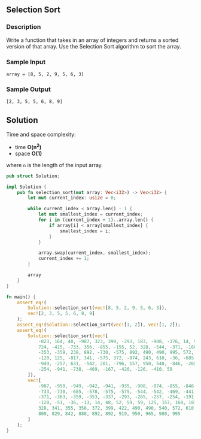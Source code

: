 ## Selection Sort

### Description

Write a function that takes in an array of integers and returns a sorted version of that array. Use the Selection Sort algorithm to sort the array.

### Sample Input

```
array = [8, 5, 2, 9, 5, 6, 3]
```

### Sample Output

```
[2, 3, 5, 5, 6, 8, 9]
```

## Solution

Time and space complexity:

- time **O(n<sup>2</sup>)**
- space **O(1)**

where `n` is the length of the input array.

```rust
pub struct Solution;

impl Solution {
    pub fn selection_sort(mut array: Vec<i32>) -> Vec<i32> {
        let mut current_index: usize = 0;

        while current_index < array.len() - 1 {
            let mut smallest_index = current_index;
            for i in (current_index + 1)..array.len() {
                if array[i] < array[smallest_index] {
                    smallest_index = i;
                }
            }

            array.swap(current_index, smallest_index);
            current_index += 1;
        }

        array
    }
}

fn main() {
    assert_eq!(
        Solution::selection_sort(vec![8, 5, 2, 9, 5, 6, 3]),
        vec![2, 3, 5, 5, 6, 8, 9]
    );
    assert_eq!(Solution::selection_sort(vec![1, 2]), vec![1, 2]);
    assert_eq!(
        Solution::selection_sort(vec![
            -823, 164, 48, -987, 323, 399, -293, 183, -908, -376, 14, 980, 965, 842, 422, 829, 59,
            724, -415, -733, 356, -855, -155, 52, 328, -544, -371, -160, -942, -51, 700, -363,
            -353, -359, 238, 892, -730, -575, 892, 490, 490, 995, 572, 888, -935, 919, -191, 646,
            -120, 125, -817, 341, -575, 372, -874, 243, 610, -36, -685, -337, -13, 295, 800, -950,
            -949, -257, 631, -542, 201, -796, 157, 950, 540, -846, -265, 746, 355, -578, -441,
            -254, -941, -738, -469, -167, -420, -126, -410, 59
        ]),
        vec![
            -987, -950, -949, -942, -941, -935, -908, -874, -855, -846, -823, -817, -796, -738,
            -733, -730, -685, -578, -575, -575, -544, -542, -469, -441, -420, -415, -410, -376,
            -371, -363, -359, -353, -337, -293, -265, -257, -254, -191, -167, -160, -155, -126,
            -120, -51, -36, -13, 14, 48, 52, 59, 59, 125, 157, 164, 183, 201, 238, 243, 295, 323,
            328, 341, 355, 356, 372, 399, 422, 490, 490, 540, 572, 610, 631, 646, 700, 724, 746,
            800, 829, 842, 888, 892, 892, 919, 950, 965, 980, 995
        ]
    );
}
```
